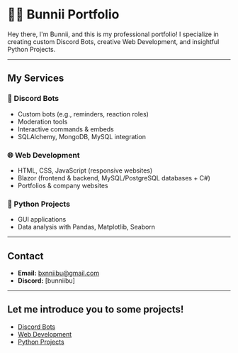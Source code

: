 # 🐰✨ Bunnii Portfolio

Hey there, I'm Bunnii, and this is my professional portfolio!
I specialize in creating custom Discord Bots, creative Web Development, and insightful Python Projects.

---

## My Services

### 🤖 Discord Bots
- Custom bots (e.g., reminders, reaction roles)
- Moderation tools
- Interactive commands & embeds
- SQLAlchemy, MongoDB, MySQL integration

### 🌐 Web Development
- HTML, CSS, JavaScript (responsive websites)
- Blazor (frontend & backend, MySQL/PostgreSQL databases + C#)
- Portfolios & company websites

### 🐍 Python Projects
- GUI applications
- Data analysis with Pandas, Matplotlib, Seaborn

---

## Contact
- **Email:** [bxnniibu@gmail.com](mailto:bxnniibu@gmail.com)
- **Discord:** [bunniibu]

---

## Let me introduce you to some projects!
- [Discord Bots](Discord-Bots/)
- [Web Development](Web-Development/)
- [Python Projects](Python-Projects/)

